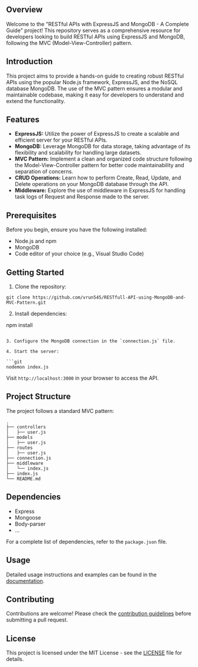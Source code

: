 ## Overview

Welcome to the "RESTful APIs with ExpressJS and MongoDB - A Complete Guide" project! This repository serves as a comprehensive resource for developers looking to build RESTful APIs using ExpressJS and MongoDB, following the MVC (Model-View-Controller) pattern.

## Introduction

This project aims to provide a hands-on guide to creating robust RESTful APIs using the popular Node.js framework, ExpressJS, and the NoSQL database MongoDB. The use of the MVC pattern ensures a modular and maintainable codebase, making it easy for developers to understand and extend the functionality.

## Features

- **ExpressJS:** Utilize the power of ExpressJS to create a scalable and efficient server for your RESTful APIs.
- **MongoDB:** Leverage MongoDB for data storage, taking advantage of its flexibility and scalability for handling large datasets.
- **MVC Pattern:** Implement a clean and organized code structure following the Model-View-Controller pattern for better code maintainability and separation of concerns.
- **CRUD Operations:** Learn how to perform Create, Read, Update, and Delete operations on your MongoDB database through the API.
- **Middleware:** Explore the use of middleware in ExpressJS for handling task logs of Request and Response made to the server.

## Prerequisites

Before you begin, ensure you have the following installed:

- Node.js and npm
- MongoDB
- Code editor of your choice (e.g., Visual Studio Code)

## Getting Started

1. Clone the repository:

```git
git clone https://github.com/vrun545/RESTfull-API-using-MongoDB-and-MVC-Pattern.git
```

2. Install dependencies:

npm install
```

3. Configure the MongoDB connection in the `connection.js` file.

4. Start the server:

```git
nodemon index.js
```

Visit `http://localhost:3000` in your browser to access the API.

## Project Structure

The project follows a standard MVC pattern:

```
.
├── controllers
│   ├── user.js
├── models
│   ├── user.js
├── routes
│   ├── user.js
├── connection.js
├── middleware
│   └── index.js
├── index.js
└── README.md
```

## Dependencies

- Express
- Mongoose
- Body-parser
- ...

For a complete list of dependencies, refer to the `package.json` file.

## Usage

Detailed usage instructions and examples can be found in the [documentation](docs/).

## Contributing

Contributions are welcome! Please check the [contribution guidelines](CONTRIBUTING.md) before submitting a pull request.

## License

This project is licensed under the MIT License - see the [LICENSE](LICENSE) file for details.
